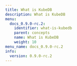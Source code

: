```yaml
---
title: What is KubeDB
description: What is KubeDB
menu:
  docs_0.9.0-rc.2:
    identifier: what-is-kubedb
    parent: concepts
    name: What is KubeDB
    weight: 10
menu_name: docs_0.9.0-rc.2
info:
  version: 0.9.0-rc.2
---
```


